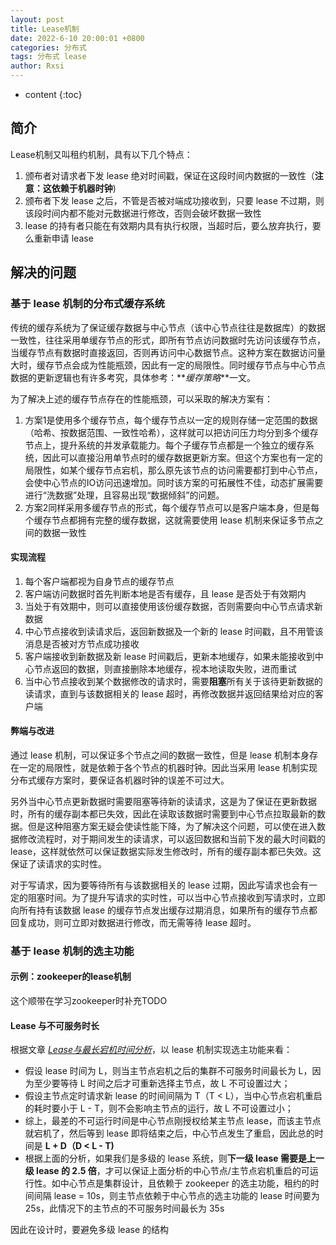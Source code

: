 ```yaml
---
layout: post
title: Lease机制
date: 2022-6-10 20:00:01 +0800
categories: 分布式
tags: 分布式 lease 
author: Rxsi
---
```


* content
{:toc}

## 简介
Lease机制又叫租约机制，具有以下几个特点：

1. 颁布者对请求者下发 lease 绝对时间戳，保证在这段时间内数据的一致性（**注意：这依赖于机器时钟**)
2. 颁布者下发 lease 之后，不管是否被对端成功接收到，只要 lease 不过期，则该段时间内都不能对元数据进行修改，否则会破坏数据一致性
3. lease 的持有者只能在有效期内具有执行权限，当超时后，要么放弃执行，要么重新申请 lease
<!--more-->

## 解决的问题
### 基于 lease 机制的分布式缓存系统
传统的缓存系统为了保证缓存数据与中心节点（该中心节点往往是数据库）的数据一致性，往往采用单缓存节点的形式，即所有节点访问数据时先访问该缓存节点，当缓存节点有数据时直接返回，否则再访问中心数据节点。这种方案在数据访问量大时，缓存节点会成为性能瓶颈，因此有一定的局限性。同时缓存节点与中心节点数据的更新逻辑也有许多考究，具体参考：**_缓存策略_**一文。

为了解决上述的缓存节点存在的性能瓶颈，可以采取的解决方案有：

1. 方案1是使用多个缓存节点，每个缓存节点以一定的规则存储一定范围的数据（哈希、按数据范围、一致性哈希），这样就可以把访问压力均分到多个缓存节点上，提升系统的并发承载能力。每个子缓存节点都是一个独立的缓存系统，因此可以直接沿用单节点时的缓存数据更新方案。但这个方案也有一定的局限性，如某个缓存节点宕机，那么原先该节点的访问需要都打到中心节点，会使中心节点的IO访问迅速增加。同时该方案的可拓展性不佳，动态扩展需要进行“洗数据”处理，且容易出现“数据倾斜”的问题。
2. 方案2同样采用多缓存节点的形式，每个缓存节点可以是客户端本身，但是每个缓存节点都拥有完整的缓存数据，这就需要使用 lease 机制来保证多节点之间的数据一致性

#### 实现流程

1. 每个客户端都视为自身节点的缓存节点
2. 客户端访问数据时首先判断本地是否有缓存，且 lease 是否处于有效期内
3. 当处于有效期中，则可以直接使用该份缓存数据，否则需要向中心节点请求新数据
4. 中心节点接收到读请求后，返回新数据及一个新的 lease 时间戳，且不用管该消息是否被对方节点成功接收
5. 客户端接收到新数据及新 lease 时间戳后，更新本地缓存，如果未能接收到中心节点返回的数据，则直接删除本地缓存，视本地读取失败，进而重试
6. 当中心节点接收到某个数据修改的请求时，需要**阻塞**所有关于该待更新数据的读请求，直到与该数据相关的 lease 超时，再修改数据并返回结果给对应的客户端

#### 弊端与改进
通过 lease 机制，可以保证多个节点之间的数据一致性，但是 lease 机制本身存在一定的局限性，就是依赖于各个节点的机器时钟。因此当采用 lease 机制实现分布式缓存方案时，要保证各机器时钟的误差不可过大。

另外当中心节点更新数据时需要阻塞等待新的读请求，这是为了保证在更新数据时，所有的缓存副本都已失效，因此在读取该数据时需要到中心节点拉取最新的数据。但是这种阻塞方案无疑会使读性能下降，为了解决这个问题，可以使在进入数据修改流程时，对于期间发生的读请求，可以返回数据和当前下发的最大时间戳的 lease，这样就依然可以保证数据实际发生修改时，所有的缓存副本都已失效。这保证了读请求的实时性。

对于写请求，因为要等待所有与该数据相关的 lease 过期，因此写请求也会有一定的阻塞时间。为了提升写请求的实时性，可以当中心节点接收到写请求时，立即向所有持有该数据 lease 的缓存节点发出缓存过期消息，如果所有的缓存节点都回复成功，则可立即对数据进行修改，而无需等待 lease 超时。

### 基于 lease 机制的选主功能
#### 示例：zookeeper的lease机制
这个顺带在学习zookeeper时补充TODO
#### Lease 与不可服务时长
根据文章 [_Lease与最长宕机时间分析_](http://oceanbase.org.cn/?cat=6)，以 lease 机制实现选主功能来看：

- 假设 lease 时间为 L，则当主节点宕机之后的集群不可服务时间最长为 L，因为至少要等待 L 时间之后才可重新选择主节点，故 L 不可设置过大；
- 假设主节点定时请求新 lease 的时间间隔为 T（T < L），当中心节点宕机重启的耗时要小于 L - T，则不会影响主节点的运行，故 L 不可设置过小；
- 综上，最差的不可运行时间是中心节点刚授权给某主节点 lease，而该主节点就宕机了，然后等到 lease 即将结束之后，中心节点发生了重启，因此总的时间是 **L + D（D < L - T)**
- 根据上面的分析，如果我们是多级的 lease 系统，则**下一级 lease 需要是上一级 lease 的 2.5 倍**，才可以保证上面分析的中心节点/主节点宕机重启的可运行性。如中心节点是集群设计，且依赖于 zookeeper 的选主功能，租约的时间间隔 lease = 10s，则主节点依赖于中心节点的选主功能的 lease 时间要为 25s，此情况下的主节点的不可服务时间最长为 35s

因此在设计时，要避免多级 lease 的结构

